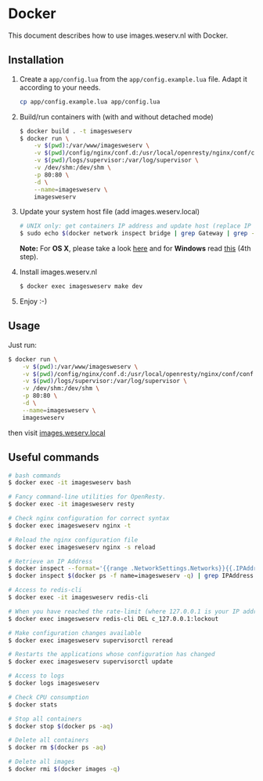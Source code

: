 # Docker

This document describes how to use images.weserv.nl with Docker.

## Installation

1. Create a `app/config.lua` from the `app/config.example.lua` file. Adapt it according to your needs.

    ```bash
    cp app/config.example.lua app/config.lua
    ```

2. Build/run containers with (with and without detached mode)

    ```bash
    $ docker build . -t imagesweserv
    $ docker run \
        -v $(pwd):/var/www/imagesweserv \
        -v $(pwd)/config/nginx/conf.d:/usr/local/openresty/nginx/conf/conf.d/ \
        -v $(pwd)/logs/supervisor:/var/log/supervisor \
        -v /dev/shm:/dev/shm \
        -p 80:80 \
        -d \
        --name=imagesweserv \
        imagesweserv
    ```

3. Update your system host file (add images.weserv.local)

    ```bash
    # UNIX only: get containers IP address and update host (replace IP according to your configuration) (on Windows, edit C:\Windows\System32\drivers\etc\hosts)
    $ sudo echo $(docker network inspect bridge | grep Gateway | grep -o -E '[0-9\.]+') "images.weserv.local" >> /etc/hosts
    ```

    **Note:** For **OS X**, please take a look [here](https://docs.docker.com/docker-for-mac/networking/) and for **Windows** read [this](https://docs.docker.com/docker-for-windows/#/step-4-explore-the-application-and-run-examples) (4th step).

4. Install images.weserv.nl

    ```bash
    $ docker exec imagesweserv make dev
    ```

5. Enjoy :-)

## Usage

Just run:
```bash
$ docker run \
    -v $(pwd):/var/www/imagesweserv \
    -v $(pwd)/config/nginx/conf.d:/usr/local/openresty/nginx/conf/conf.d/ \
    -v $(pwd)/logs/supervisor:/var/log/supervisor \
    -v /dev/shm:/dev/shm \
    -p 80:80 \
    -d \
    --name=imagesweserv \
    imagesweserv
```
then visit [images.weserv.local](http://images.weserv.local)  

## Useful commands

```bash
# bash commands
$ docker exec -it imagesweserv bash

# Fancy command-line utilities for OpenResty.
$ docker exec -it imagesweserv resty

# Check nginx configuration for correct syntax
$ docker exec imagesweserv nginx -t

# Reload the nginx configuration file
$ docker exec imagesweserv nginx -s reload

# Retrieve an IP Address
$ docker inspect --format='{{range .NetworkSettings.Networks}}{{.IPAddress}}{{end}}' $(docker ps -f name=imagesweserv -q)
$ docker inspect $(docker ps -f name=imagesweserv -q) | grep IPAddress

# Access to redis-cli
$ docker exec -it imagesweserv redis-cli

# When you have reached the rate-limit (where 127.0.0.1 is your IP address)
$ docker exec imagesweserv redis-cli DEL c_127.0.0.1:lockout

# Make configuration changes available
$ docker exec imagesweserv supervisorctl reread

# Restarts the applications whose configuration has changed
$ docker exec imagesweserv supervisorctl update

# Access to logs
$ docker logs imagesweserv

# Check CPU consumption
$ docker stats

# Stop all containers
$ docker stop $(docker ps -aq)

# Delete all containers
$ docker rm $(docker ps -aq)

# Delete all images
$ docker rmi $(docker images -q)
```
